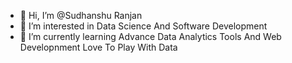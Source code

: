 - 👋 Hi, I’m @Sudhanshu Ranjan
- 👀 I’m interested in Data Science And Software Development
- 🌱 I’m currently learning Advance Data Analytics Tools And Web Developnment
    Love To Play With Data 


<!---
SudhanshuProject/SudhanshuProject is a ✨ special ✨ repository because its `README.md` (this file) appears on your GitHub profile.
You can click the Preview link to take a look at your changes.
--->
